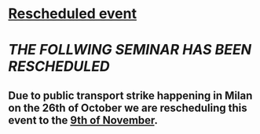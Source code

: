 # [Rescheduled event](seminar_09_11_2018.md)

# *THE FOLLWING SEMINAR HAS BEEN RESCHEDULED*

## Due to public transport strike happening in Milan on the 26th of October we are rescheduling this event to the [9th of November](seminar_09_11_2018.md).
